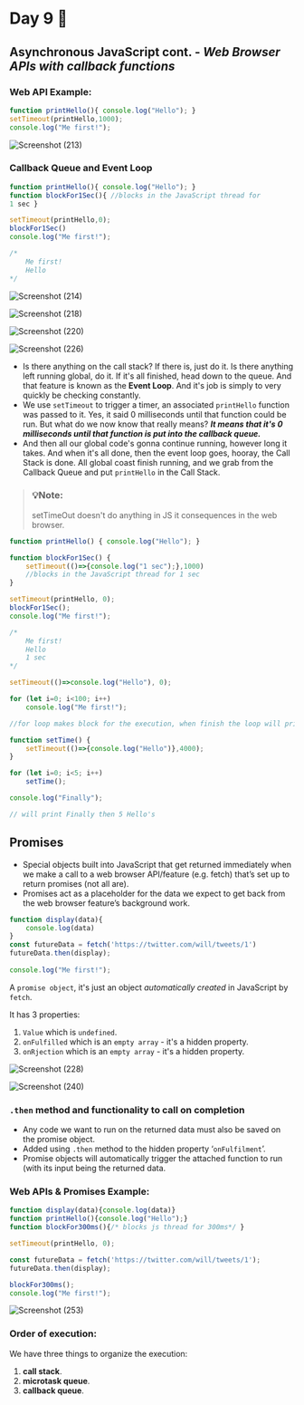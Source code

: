 # Day 9 🤩

## Asynchronous JavaScript cont. - *Web Browser APIs with callback functions*

### Web API Example:

```javaScript
function printHello(){ console.log("Hello"); }
setTimeout(printHello,1000);
console.log("Me first!");
```

![Screenshot (213)](https://github.com/aya-thafer2/Mastering-JavaScript-in-20-Days/assets/121509832/5522346d-7384-429d-a249-79ebe6eb5eb0)


### Callback Queue and Event Loop
```javaScript
function printHello(){ console.log("Hello"); }
function blockFor1Sec(){ //blocks in the JavaScript thread for 
1 sec }

setTimeout(printHello,0);
blockFor1Sec()
console.log("Me first!");

/* 
	Me first!
	Hello
*/
```


![Screenshot (214)](https://github.com/aya-thafer2/Mastering-JavaScript-in-20-Days/assets/121509832/e76c5710-483f-42fd-adda-76297f0a03d7)


![Screenshot (218)](https://github.com/aya-thafer2/Mastering-JavaScript-in-20-Days/assets/121509832/ce51ff61-9a01-49bd-8f28-80c365ced84c)


![Screenshot (220)](https://github.com/aya-thafer2/Mastering-JavaScript-in-20-Days/assets/121509832/34ded88b-47a5-48f2-938b-c265242abe41)


![Screenshot (226)](https://github.com/aya-thafer2/Mastering-JavaScript-in-20-Days/assets/121509832/68e80e40-99fb-4073-a63f-b9d5da0f9b5d)


* Is there anything on the call stack? If there is, just do it. Is there anything left running global, do it. If it's all finished, head down to the queue. And that feature is known as the **Event Loop**. And it's job is simply to very quickly be checking constantly.
* We use `setTimeout` to trigger a timer, an associated `printHello` function was passed to it. Yes, it said 0 milliseconds until that function could be run. But what do we now know that really means? ***It means that it's 0 milliseconds until that function is put into the callback queue.***
* And then all our global code's gonna continue running, however long it takes. And when it's all done, then the event loop goes, hooray, the Call Stack is done. All global coast finish running, and we grab from the Callback Queue and put `printHello` in the Call Stack.


> ### 💡Note:
> setTimeOut doesn't do anything in JS it consequences in the web browser.



```javaScript
function printHello() { console.log("Hello"); }

function blockFor1Sec() {
    setTimeout(()=>{console.log("1 sec");},1000)
    //blocks in the JavaScript thread for 1 sec
}

setTimeout(printHello, 0);
blockFor1Sec();
console.log("Me first!");

/* 
	Me first!
	Hello
	1 sec
*/
```


```javaScript
setTimeout(()=>console.log("Hello"), 0);

for (let i=0; i<100; i++)
    console.log("Me first!");

//for loop makes block for the execution, when finish the loop will print Hello
```



```javaScript
function setTime() {
    setTimeout(()=>{console.log("Hello")},4000);
}

for (let i=0; i<5; i++)
    setTime();

console.log("Finally");

// will print Finally then 5 Hello's 
```
  
## Promises 

* Special objects built into JavaScript that get returned immediately when we make a call to a web browser API/feature (e.g. fetch) that’s set up to return promises (not all are).
* Promises act as a placeholder for the data we expect to get back from the web browser feature’s background work.

```javaScript
function display(data){
    console.log(data)
}
const futureData = fetch('https://twitter.com/will/tweets/1')
futureData.then(display); 
 
console.log("Me first!");
```
A `promise object`, it's just an object *automatically created* in JavaScript by `fetch`.

It has 3 properties:
1. `Value` which is `undefined`.
2. `onFulfilled` which is an `empty array` - it's a hidden property.
2. `onRjection` which is an `empty array` - it's a hidden property.



![Screenshot (228)](https://github.com/aya-thafer2/Mastering-JavaScript-in-20-Days/assets/121509832/6f4dc35f-fe42-4b2d-8cd7-99d63290901a)


![Screenshot (240)](https://github.com/aya-thafer2/Mastering-JavaScript-in-20-Days/assets/121509832/23e9d544-0877-4b14-88fa-f625683555b4)


### `.then` method and functionality to call on completion
* Any code we want to run on the returned data must also be saved on the promise object.
* Added using `.then` method to the hidden property ‘`onFulfilment`’.
* Promise objects will automatically trigger the attached function to run (with its input being the returned data.


### Web APIs & Promises Example:

```javaScript
function display(data){console.log(data)}
function printHello(){console.log("Hello");}
function blockFor300ms(){/* blocks js thread for 300ms*/ }

setTimeout(printHello, 0);

const futureData = fetch('https://twitter.com/will/tweets/1');
futureData.then(display);

blockFor300ms();
console.log("Me first!");
```


![Screenshot (253)](https://github.com/aya-thafer2/Mastering-JavaScript-in-20-Days/assets/121509832/0dc56074-37c5-448e-b82d-4522871faeed)

###  Order of execution: 
We have three things to organize the execution:

1. **call stack**.
2. **microtask queue**.
3. **callback queue**.
 





